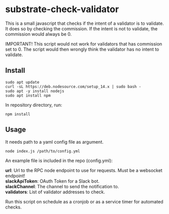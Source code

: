 # substrate-check-validator
This is a small javascript that checks if the intent of a validator is to validate.
It does so by checking the commission. If the intent is not to validate, the commission would always be 0.

IMPORTANT!
This script would not work for validators that has commission set to 0. The script would then wrongly think the validator has no intent to validate.

## Install

    sudo apt update
    curl -sL https://deb.nodesource.com/setup_14.x | sudo bash -
    sudo apt -y install nodejs
    sudo apt install npm

In repository directory, run:

    npm install

## Usage

It needs path to a yaml config file as argument.

    node index.js /path/to/config.yml

 An example file is included in the repo (config.yml):

**url**: Url to the RPC node endpoint to use for requests. Must be a websocket endpoint!  
**slackApiToken**: OAuth Token for a Slack bot.  
**slackChannel**: The channel to send the notification to.  
**validators**: List of validator addresses to check.

Run this script on schedule as a cronjob or as a service timer for automated checks.
